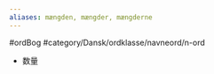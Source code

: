 ```yaml
---
aliases: mængden, mængder, mængderne
---
```

#ordBog #category/Dansk/ordklasse/navneord/n-ord 
- 数量
